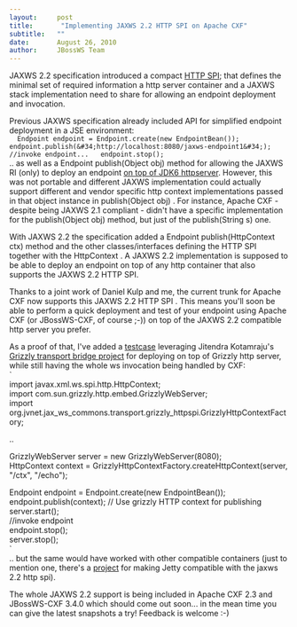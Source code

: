 ```yaml
---
layout:     post
title:       "Implementing JAXWS 2.2 HTTP SPI on Apache CXF"
subtitle:   ""
date:       August 26, 2010
author:     JBossWS Team
---
```



JAXWS 2.2 specification introduced a compact [HTTP SPI](https://jax-ws.dev.java.net/nonav/jaxws-api/2.2/javax/xml/ws/spi/http/package-summary.html); that defines the minimal set of required information a http server container and a JAXWS stack implementation need to share for allowing an endpoint deployment and invocation.  

Previous JAXWS specification already included API for simplified endpoint deployment in a JSE environment:  
`  
Endpoint endpoint = Endpoint.create(new EndpointBean());  
endpoint.publish(&#34;http://localhost:8080/jaxws-endpoint1&#34;);  
//invoke endpoint...  
endpoint.stop();  
`  
.. as well as a 
Endpoint publish(Object obj)
 method for allowing the JAXWS RI (only) to deploy an endpoint [on top of JDK6 httpserver](http://www2.java.net/blog/2006/07/31/how-use-endpointpublishobject). However, this was not portable and different JAXWS implementation could actually support different and vendor specific http context implementations passed in that object instance in 
publish(Object obj)
. For instance, Apache CXF - despite being JAXWS 2.1 compliant - didn&#39;t have a specific implementation for the 
publish(Object obj)
 method, but just of the 
publish(String s)
 one.  

With JAXWS 2.2 the specification added a 
Endpoint publish(HttpContext ctx)
 method and the other classes/interfaces defining the HTTP SPI together with the 
HttpContext
. A JAXWS 2.2 implementation is supposed to be able to deploy an endpoint on top of 
any
 http container that also supports the JAXWS 2.2 HTTP SPI.  

Thanks to a joint work of Daniel Kulp and me, 
the current trunk for Apache CXF now supports this JAXWS 2.2 HTTP SPI
. This means you&#39;ll soon be able to perform a quick deployment and test of your endpoint using Apache CXF (or JBossWS-CXF, of course ;-)) on top of the JAXWS 2.2 compatible http server you prefer.  

As a proof of that, I&#39;ve added a [testcase](http://svn.apache.org/repos/asf/cxf/trunk/systests/container-integration/grizzly/src/test/java/org/apache/cxf/systest/grizzly/EndpointAPITest.java) leveraging Jitendra Kotamraju&#39;s [Grizzly transport bridge project](http://www2.java.net/blog/jitu/archive/2010/07/09/grizzly-transport-using-jax-ws-22-http-spi) for deploying on top of Grizzly http server, while still having the whole ws invocation being handled by CXF:  
`  
import javax.xml.ws.spi.http.HttpContext;  
import com.sun.grizzly.http.embed.GrizzlyWebServer;  
import org.jvnet.jax_ws_commons.transport.grizzly_httpspi.GrizzlyHttpContextFactory;  

..  

GrizzlyWebServer server = new GrizzlyWebServer(8080);  
HttpContext context = GrizzlyHttpContextFactory.createHttpContext(server, &#34;/ctx&#34;, &#34;/echo&#34;);  

Endpoint endpoint = Endpoint.create(new EndpointBean());  
endpoint.publish(context); // Use grizzly HTTP context for publishing  
server.start();  
//invoke endpoint  
endpoint.stop();  
server.stop();  
`  
.. but the same would have worked with other compatible containers (just to mention one, there&#39;s a [project](http://docs.codehaus.org/display/JETTY/J2se6HttpServerSPI) for making Jetty compatible with the jaxws 2.2 http spi).  


The whole JAXWS 2.2 support is being included in Apache CXF 2.3 and JBossWS-CXF 3.4.0 which should come out soon...
 in the mean time you can give the latest snapshots a try! Feedback is welcome :-)




